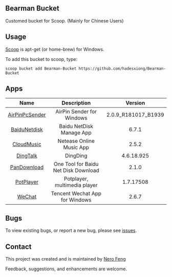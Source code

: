 ## Bearman Bucket

Customed bucket for Scoop. (Mainly for Chinese Users)

## Usage

[Scoop](<https://scoop.sh/>) is apt-get (or home-brew) for Windows.

To add this bucket to scoop, type:

```
scoop bucket add Bearman-Bucket https://github.com/hadesxiong/Bearman-Bucket
```

## Apps

|                        Name                         |             Description              |       Version       |
| :-------------------------------------------------: | :----------------------------------: | :-----------------: |
| [AirPinPcSender](http://www.waxrain.com/index.html) |      AirPin Sender for Windows       | 2.0.9_R181017_B1939 |
|   [BaiduNetdisk](https://pan.baidu.com/download)    |       Baidu NetDisk Manage App       |        6.7.1        |
|        [CloudMusic](https://music.163.com/#)        |       Netease Online Music App       |        2.5.2        |
|        [DingTalk](https://www.dingtalk.com/)        |               DingDing               |     4.6.18.925      |
|       [PanDownload](https://pandownload.com/)       | One Tool for Baidu Net Disk Download |        2.1.0        |
|      [PotPlayer](https://potplayer.daum.net/)       |     Potplayer, multimedia player     |      1.7.17508      |
|         [WeChat](https://pc.weixin.qq.com/)         |    Tencent Wechat App for Windows    |        2.6.7        |

## Bugs

To view existing bugs, or report a new bug, please see [issues](<https://github.com/hadesxiong/Bearman-Bucket/issues>).

## Contact

This project was created and is maintained by [Nero Feng](<https://mail.google.com/mail/u/0/?view=cm&fs=1&tf=1&source=mailto&to=fengshixiong890614@gmail.com>)

Feedback, suggestions, and enhancements are welcome.